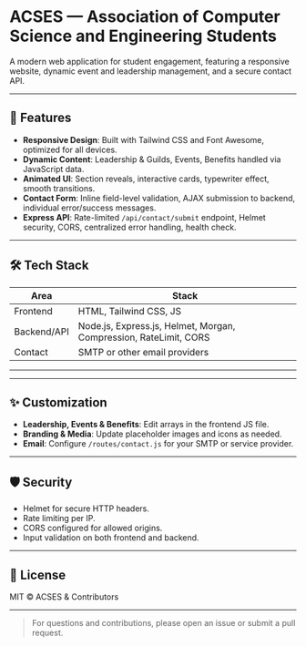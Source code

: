 # ACSES — Association of Computer Science and Engineering Students

A modern web application for student engagement, featuring a responsive website, dynamic event and leadership management, and a secure contact API.

---

## 🚀 Features

- **Responsive Design**: Built with Tailwind CSS and Font Awesome, optimized for all devices.
- **Dynamic Content**: Leadership & Guilds, Events, Benefits handled via JavaScript data.
- **Animated UI**: Section reveals, interactive cards, typewriter effect, smooth transitions.
- **Contact Form**: Inline field-level validation, AJAX submission to backend, individual error/success messages.
- **Express API**: Rate-limited `/api/contact/submit` endpoint, Helmet security, CORS, centralized error handling, health check.

---

## 🛠 Tech Stack

| Area        | Stack                        |
|-------------|------------------------------|
| Frontend    | HTML, Tailwind CSS, JS   |
| Backend/API | Node.js, Express.js, Helmet, Morgan, Compression, RateLimit, CORS |
| Contact     | SMTP or other email providers|

---
---

## ✨ Customization

- **Leadership, Events & Benefits**: Edit arrays in the frontend JS file.
- **Branding & Media**: Update placeholder images and icons as needed.
- **Email**: Configure `/routes/contact.js` for your SMTP or service provider.

---

## 🛡 Security

- Helmet for secure HTTP headers.
- Rate limiting per IP.
- CORS configured for allowed origins.
- Input validation on both frontend and backend.

---

## 📄 License

MIT © ACSES & Contributors

---

> For questions and contributions, please open an issue or submit a pull request.

